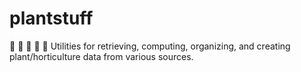 # plantstuff
:herb: :evergreen_tree: :maple_leaf: :leaves: :hibiscus: Utilities for retrieving, computing, organizing, and creating plant/horticulture data from various sources.
